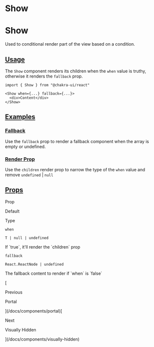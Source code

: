 # Show

Show
====

Used to conditional render part of the view based on a condition.

[Usage](#usage)
---------------

The `Show` component renders its children when the `when` value is truthy, otherwise it renders the `fallback` prop.

```
import { Show } from "@chakra-ui/react"
```

```
<Show when={...} fallback={...}>
  <div>Content</div>
</Show>
```

[Examples](#examples)
---------------------

### [Fallback](#fallback)

Use the `fallback` prop to render a fallback component when the array is empty or undefined.

### [Render Prop](#render-prop)

Use the `children` render prop to narrow the type of the `when` value and remove `undefined` | `null`

[Props](#props)
---------------

Prop

Default

Type

`when`

`T | null | undefined`

If \`true\`, it'll render the \`children\` prop

`fallback`

`React.ReactNode | undefined`

The fallback content to render if \`when\` is \`false\`

[

Previous

Portal



](/docs/components/portal)[

Next

Visually Hidden



](/docs/components/visually-hidden)
